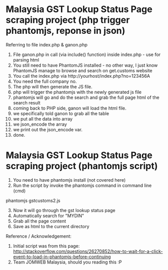 # Malaysia GST Lookup Status Page scraping project (php trigger phantomjs, reponse in json)

Referring to file index.php & ganon.php

1. File ganon.php in call (via include() function) inside index.php - use for parsing html
2. You still need to have PhantomJS installed - no other way, I just know PhantomJS manage to browse and search on get.customs website
3. You call the index.php via http://yourhost/index.php?no=123456A
4. You need the full company no.
5. The php will then generate the JS file.
6. php will trigger the phantomjs with the newly generated js file
7. phantomjs will go and do the search and grab the full page html of the search result
8. coming back to PHP side, ganon will load the html file.
9. we specifically told ganon to grab all the table
10. we put all the data into array
11. we json_encode the array
12. we print out the json_encode var.
13. done.


# Malaysia GST Lookup Status Page scraping project (phantomjs script)

1. You need to have phantomjs install (not covered here)
2. Run the script by invoke the phantomjs command in command line (cmd)

  phantomjs gstcustoms2.js
  
3. Now it will go through the gst lookup status page
4. Automatically search for "MYDIN"
5. Grab all the page content
6. Save as html to the current directory


Reference / Acknowledgement:
1. Initial script was from this page: http://stackoverflow.com/questions/26270852/how-to-wait-for-a-click-event-to-load-in-phantomjs-before-continuing
2. Team JOMWEB Malaysia, should you reading this :P
